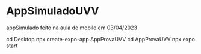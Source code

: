 # AppSimuladoUVV
appSimulado feito na aula de mobile em 03/04/2023

cd Desktop
npx create-expo-app AppProvaUVV
cd AppProvaUVV
npx expo start
